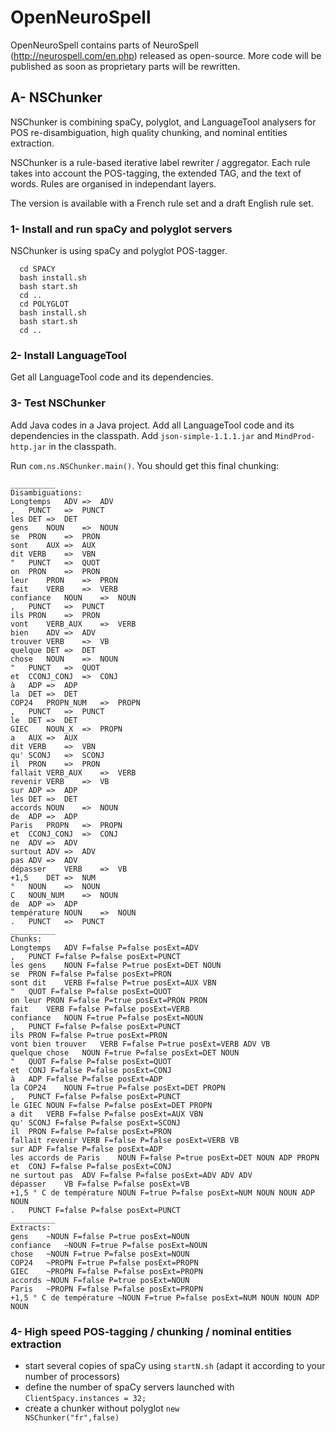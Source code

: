 # OpenNeuroSpell
OpenNeuroSpell contains parts of NeuroSpell (http://neurospell.com/en.php) released as open-source. More code will be published as soon as proprietary parts will be rewritten.

## A- NSChunker

NSChunker is combining spaCy, polyglot, and LanguageTool analysers for POS re-disambiguation, high quality chunking, and nominal entities extraction.

NSChunker is a rule-based iterative label rewriter / aggregator. Each rule takes into account the POS-tagging, the extended TAG, and the text of words. Rules are organised in independant layers.

The version is available with a French rule set and a draft English rule set.

### 1- Install and run spaCy and polyglot servers

NSChunker is using spaCy and polyglot POS-tagger.
```
  cd SPACY
  bash install.sh
  bash start.sh
  cd ..
  cd POLYGLOT
  bash install.sh
  bash start.sh
  cd ..
```
### 2- Install LanguageTool

Get all LanguageTool code and its dependencies.

### 3- Test NSChunker

Add Java codes in a Java project. Add all LanguageTool code and its dependencies in the classpath. Add <code>json-simple-1.1.1.jar</code> and <code>MindProd-http.jar</code> in the classpath. 

Run <code>com.ns.NSChunker.main()</code>. You should get this final chunking:

```
__________
Disambiguations:
Longtemps	ADV	=>	ADV
,	PUNCT	=>	PUNCT
les	DET	=>	DET
gens	NOUN	=>	NOUN
se	PRON	=>	PRON
sont	AUX	=>	AUX
dit	VERB	=>	VBN
"	PUNCT	=>	QUOT
on	PRON	=>	PRON
leur	PRON	=>	PRON
fait	VERB	=>	VERB
confiance	NOUN	=>	NOUN
,	PUNCT	=>	PUNCT
ils	PRON	=>	PRON
vont	VERB_AUX	=>	VERB
bien	ADV	=>	ADV
trouver	VERB	=>	VB
quelque	DET	=>	DET
chose	NOUN	=>	NOUN
"	PUNCT	=>	QUOT
et	CCONJ_CONJ	=>	CONJ
à	ADP	=>	ADP
la	DET	=>	DET
COP24	PROPN_NUM	=>	PROPN
,	PUNCT	=>	PUNCT
le	DET	=>	DET
GIEC	NOUN_X	=>	PROPN
a	AUX	=>	AUX
dit	VERB	=>	VBN
qu'	SCONJ	=>	SCONJ
il	PRON	=>	PRON
fallait	VERB_AUX	=>	VERB
revenir	VERB	=>	VB
sur	ADP	=>	ADP
les	DET	=>	DET
accords	NOUN	=>	NOUN
de	ADP	=>	ADP
Paris	PROPN	=>	PROPN
et	CCONJ_CONJ	=>	CONJ
ne	ADV	=>	ADV
surtout	ADV	=>	ADV
pas	ADV	=>	ADV
dépasser	VERB	=>	VB
+1,5	DET	=>	NUM
°	NOUN	=>	NOUN
C	NOUN_NUM	=>	NOUN
de	ADP	=>	ADP
température	NOUN	=>	NOUN
.	PUNCT	=>	PUNCT
__________
Chunks:
Longtemps	ADV F=false P=false posExt=ADV
,	PUNCT F=false P=false posExt=PUNCT
les gens	NOUN F=false P=true posExt=DET NOUN
se	PRON F=false P=false posExt=PRON
sont dit	VERB F=false P=true posExt=AUX VBN
"	QUOT F=false P=false posExt=QUOT
on leur	PRON F=false P=true posExt=PRON PRON
fait	VERB F=false P=false posExt=VERB
confiance	NOUN F=true P=false posExt=NOUN
,	PUNCT F=false P=false posExt=PUNCT
ils	PRON F=false P=true posExt=PRON
vont bien trouver	VERB F=false P=true posExt=VERB ADV VB
quelque chose	NOUN F=true P=false posExt=DET NOUN
"	QUOT F=false P=false posExt=QUOT
et	CONJ F=false P=false posExt=CONJ
à	ADP F=false P=false posExt=ADP
la COP24	NOUN F=true P=false posExt=DET PROPN
,	PUNCT F=false P=false posExt=PUNCT
le GIEC	NOUN F=false P=false posExt=DET PROPN
a dit	VERB F=false P=false posExt=AUX VBN
qu'	SCONJ F=false P=false posExt=SCONJ
il	PRON F=false P=false posExt=PRON
fallait revenir	VERB F=false P=false posExt=VERB VB
sur	ADP F=false P=false posExt=ADP
les accords de Paris	NOUN F=false P=true posExt=DET NOUN ADP PROPN
et	CONJ F=false P=false posExt=CONJ
ne surtout pas	ADV F=false P=false posExt=ADV ADV ADV
dépasser	VB F=false P=false posExt=VB
+1,5 ° C de température	NOUN F=true P=false posExt=NUM NOUN NOUN ADP NOUN
.	PUNCT F=false P=false posExt=PUNCT
__________
Extracts:
gens	~NOUN F=false P=true posExt=NOUN
confiance	~NOUN F=true P=false posExt=NOUN
chose	~NOUN F=true P=false posExt=NOUN
COP24	~PROPN F=true P=false posExt=PROPN
GIEC	~PROPN F=false P=false posExt=PROPN
accords	~NOUN F=false P=true posExt=NOUN
Paris	~PROPN F=false P=false posExt=PROPN
+1,5 ° C de température	~NOUN F=true P=false posExt=NUM NOUN NOUN ADP NOUN
```
### 4- High speed POS-tagging / chunking / nominal entities extraction

- start several copies of spaCy using <code>startN.sh</code> (adapt it according to your number of processors)
- define the number of spaCy servers launched with <code>ClientSpacy.instances = 32;</code>
- create a chunker without polyglot <code>new NSChunker("fr",false)</code>


